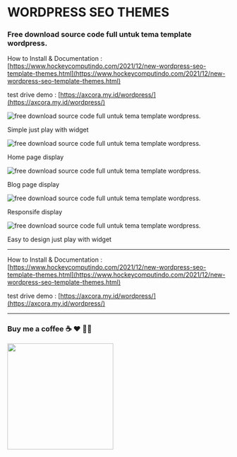# WORDPRESS SEO THEMES

### Free download source code full untuk tema template wordpress.

How to Install & Documentation : [https://www.hockeycomputindo.com/2021/12/new-wordpress-seo-template-themes.html](https://www.hockeycomputindo.com/2021/12/new-wordpress-seo-template-themes.html)

test drive demo : [https://axcora.my.id/wordpress/](https://axcora.my.id/wordpress/)


![free download source code full untuk tema template wordpress.](https://1.bp.blogspot.com/-bxXUQdcyoYE/YbLZYuCJ0LI/AAAAAAAASNU/4tjsAH-MBewpgoOkwPxKPW_1SN7vfTNVACNcBGAsYHQ/s1920/tema%2Bwordpress%2BSEO%2Bthemes%2Btemplate%2Bfree%2Bdownload%2Bsource%2Bcode%2Bgratis%2B%25281%2529.png)

Simple just play with widget

![free download source code full untuk tema template wordpress.](https://1.bp.blogspot.com/-jmEIYHfkhdU/YbLZYed48RI/AAAAAAAASNQ/OuT5KT51p9ci9uMVKa9BuIQt7Vcxqlj7wCNcBGAsYHQ/s2685/tema%2Bwordpress%2BSEO%2Bthemes%2Btemplate%2Bfree%2Bdownload%2Bsource%2Bcode%2Bgratis%2B%25281%2529.jpeg)

Home page display


![free download source code full untuk tema template wordpress.](https://1.bp.blogspot.com/-J2iiVr31nCo/YbLZaBmyqVI/AAAAAAAASNg/6XSPvsMQPg8iOrwdRQUjFf_asrhNviwewCNcBGAsYHQ/s2524/tema%2Bwordpress%2BSEO%2Bthemes%2Btemplate%2Bfree%2Bdownload%2Bsource%2Bcode%2Bgratis%2B%25282%2529.jpeg)

Blog page display


![free download source code full untuk tema template wordpress.](https://1.bp.blogspot.com/-dhPaKcXm4ZQ/YbLZaFYXutI/AAAAAAAASNk/Tv6yPRmMhL401Fwou7M9DXJf9nLjL31GwCNcBGAsYHQ/s677/tema%2Bwordpress%2BSEO%2Bthemes%2Btemplate%2Bfree%2Bdownload%2Bsource%2Bcode%2Bgratis%2B%25282%2529.png)

Responsife display


![free download source code full untuk tema template wordpress.](https://1.bp.blogspot.com/-jzen4vAGZxQ/YbLZeZwEN4I/AAAAAAAASOQ/mltiFBGYW_AIyXLTzP5heYg17MsfJgYwACNcBGAsYHQ/s1366/tema%2Bwordpress%2BSEO%2Bthemes%2Btemplate%2Bfree%2Bdownload%2Bsource%2Bcode%2Bgratis%2B%25289%2529.png)

Easy to design just play with widget


-------------------------------------------

How to Install & Documentation : [https://www.hockeycomputindo.com/2021/12/new-wordpress-seo-template-themes.html](https://www.hockeycomputindo.com/2021/12/new-wordpress-seo-template-themes.html)

test drive demo : [https://axcora.my.id/wordpress/](https://axcora.my.id/wordpress/)


-------------------------------------------

### Buy me a coffee ☕️ ❤️  ✌🏻 

<a href="https://www.buymeacoffee.com/axcora"><img width="240" src="https://blogger.googleusercontent.com/img/b/R29vZ2xl/AVvXsEgIA9HMwkK8kr7uRwVNxnhXsLQsJHxQQYVSzqCAaK58OpJOiTlzbIX7eEwS_VpJ3oEG-xrmVEl2WKqGvB_o-KjyBGTbbjFHM_bN2Jce9g3FTnt2ZJViwcvB9DHPOKPEMCl7jTQRVWKPw_ETloH7_CK8Xr09SSNNx22xnfGjViwdEsGtR-yGrLmr-JUGHA/s1090/bmc-button.png"/></a>














